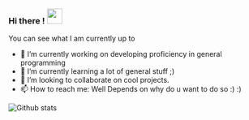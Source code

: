 ### Hi there ! <img src="https://www.github.com/nachiketaraina/nachiketaraina/master/wave.gif" width="30px">

<!--
**nachiketaraina/nachiketaraina** is a ✨ _special_ ✨ repository because its `README.md` (this file) appears on your GitHub profile.-->
You can see what I am currently up to 


- 🔭 I’m currently working on developing proficiency in general programming
- 🌱 I’m currently learning a lot of general stuff ;)
- 👯 I’m looking to collaborate on cool projects.
- 📫 How to reach me: Well Depends on why do u want to do so :) :)

![Github stats](https://github-readme-stats.vercel.app/api?username=nachiketaraina&theme=highcontrast&show_icons=true&count_private=true)



